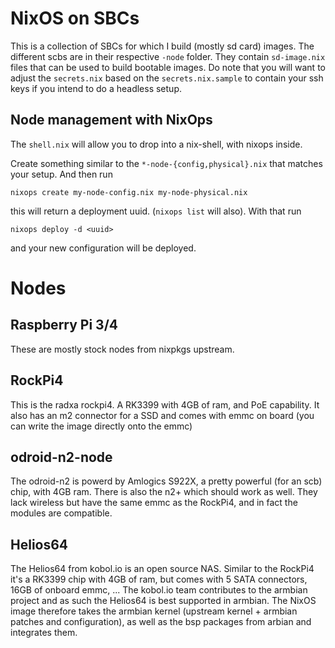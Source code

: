 # NixOS on SBCs

This is a collection of SBCs for which I build (mostly sd card) images.  The different
scbs are in their respective `-node` folder.  They contain `sd-image.nix` files that
can be used to build bootable images.  Do note that you will want to adjust the `secrets.nix`
based on the `secrets.nix.sample` to contain your ssh keys if you intend to do a headless
setup.

## Node management with NixOps

The `shell.nix` will allow you to drop into a nix-shell, with nixops inside.

Create something similar to the `*-node-{config,physical}.nix` that matches your setup. And then run
```
nixops create my-node-config.nix my-node-physical.nix
```
this will return a deployment uuid. (`nixops list` will also). With that run
```
nixops deploy -d <uuid>
```
and your new configuration will be deployed.

# Nodes

## Raspberry Pi 3/4
These are mostly stock nodes from nixpkgs upstream.

## RockPi4
This is the radxa rockpi4. A RK3399 with 4GB of ram, and PoE capability.  It also
has an m2 connector for a SSD and comes with emmc on board (you can write the
image directly onto the emmc)

## odroid-n2-node
The odroid-n2 is powerd by Amlogics S922X, a pretty powerful (for an scb) chip,
with 4GB ram. There is also the n2+ which should work as well. They lack wireless
but have the same emmc as the RockPi4, and in fact the modules are compatible.

## Helios64
The Helios64 from kobol.io is an open source NAS. Similar to the RockPi4 it's a
RK3399 chip with 4GB of ram, but comes with 5 SATA connectors, 16GB of onboard
emmc, ... The kobol.io team contributes to the armbian project and as such the
Helios64 is best supported in armbian.  The NixOS image therefore takes the
armbian kernel (upstream kernel + armbian patches and configuration), as well
as the bsp packages from arbian and integrates them.
